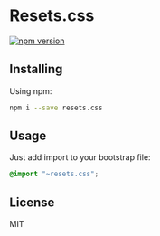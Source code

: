 
# Resets.css
[![npm version](https://badge.fury.io/js/resets.css.svg)](https://badge.fury.io/js/resets.css)

## Installing
Using npm:
```bash
npm i --save resets.css
```

## Usage
Just add import to your bootstrap file:
```scss
@import "~resets.css";
```

## License
MIT
